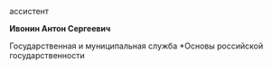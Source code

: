 ассистент



**Ивонин Антон Сергеевич**

Государственная и муниципальная служба
	*Основы российской государственности